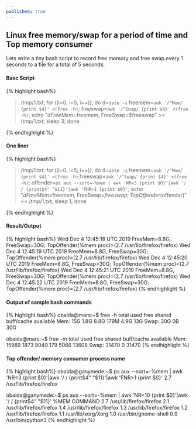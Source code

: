 ```yaml
---
published: true
---
```

## Linux free memory/swap for a period of time and Top memory consumer

Lets write a tiny bash script to record free memory and free swap every 1 seconds to a file for a total of 5 seconds.


#### Basc Script
{% highlight bash%}
> /tmp/1.txt;
for ((i=0; i<5; i++));
do 
  d=`date -u`
  freemem=`awk '/^Mem/ {print $4}' <(free -h)`;
  freeswap=`awk '/^Swap/ {print $4}' <(free -h)`;
  echo "$d FreeMem=$freemem, FreeSwap=$freeswap" >> /tmp/1.txt;
  sleep 3; 
done

{% endhighlight %}

#### One liner
{% highlight bash%}
> /tmp/1.txt; for ((i=0; i<5; i++)); do d=`date -u`;freemem=`awk '/^Mem/ {print $4}' <(free -h)`;freeswap=`awk '/^Swap/ {print $4}' <(free -h)`; offender=`ps aux --sort=-%mem | awk 'NR<3 {print $0}'|awk '/ / {print$4" "$11}'|awk 'FNR>1 {print $0}'`; echo "$d FreeMem=$freemem, FreeSwap=$freeswap; TopOffender(%mem proc)=($offender)" >> /tmp/1.txt; sleep 1; done

{% endhighlight %}


#### Result/Output
{% highlight bash%}
Wed Dec  4 12:45:18 UTC 2019 FreeMem=8.8G, FreeSwap=30G; TopOffender(%mem proc)=(2.7 /usr/lib/firefox/firefox)
Wed Dec  4 12:45:19 UTC 2019 FreeMem=8.8G, FreeSwap=30G; TopOffender(%mem proc)=(2.7 /usr/lib/firefox/firefox)
Wed Dec  4 12:45:20 UTC 2019 FreeMem=8.8G, FreeSwap=30G; TopOffender(%mem proc)=(2.7 /usr/lib/firefox/firefox)
Wed Dec  4 12:45:21 UTC 2019 FreeMem=8.8G, FreeSwap=30G; TopOffender(%mem proc)=(2.7 /usr/lib/firefox/firefox)
Wed Dec  4 12:45:22 UTC 2019 FreeMem=8.8G, FreeSwap=30G; TopOffender(%mem proc)=(2.7 /usr/lib/firefox/firefox)
{% endhighlight %}

#### Output of sample bash commands
{% highlight bash%}
obaida@mars:~$ free -h
              total        used        free      shared  buff/cache   available
Mem:            15G        1.8G        8.8G        179M        4.9G         13G
Swap:           30G          0B         30G

obaida@mars:~$ free -m
              total        used        free      shared  buff/cache   available
Mem:          15989        1873        9049         179        5066       13608
Swap:         31470           0       31470
{% endhighlight %}


#### Top offender/ memory consumer process name
{% highlight bash%}
obaida@ganymede:~$ ps aux --sort=-%mem | awk 'NR<3 {print $0}'|awk '/ / {print$4" "$11}'|awk 'FNR>1 {print $0}'
2.7 /usr/lib/firefox/firefox

obaida@ganymede:~$ ps aux --sort=-%mem | awk 'NR<10 {print $0}'|awk '/ / {print$4" "$11}'
%MEM COMMAND
2.7 /usr/lib/firefox/firefox
2.1 /usr/lib/firefox/firefox
1.4 /usr/lib/firefox/firefox
1.3 /usr/lib/firefox/firefox
1.2 /usr/lib/firefox/firefox
1.1 /usr/lib/xorg/Xorg
1.0 /usr/bin/gnome-shell
0.9 /usr/bin/python3
{% endhighlight %}